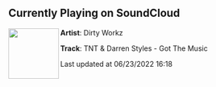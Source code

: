 ## Currently Playing on SoundCloud

[<img align="left" width="100" src="https://i1.sndcdn.com/artworks-WYOh6BsxUzJQHWEw-O3b5Eg-t500x500.jpg">](https://soundcloud.com/dirtyworkzofficial/tnt-darren-styles-got-the-music)

**Artist**: Dirty Workz 

**Track**: TNT & Darren Styles - Got The Music

Last updated at 06/23/2022 16:18
